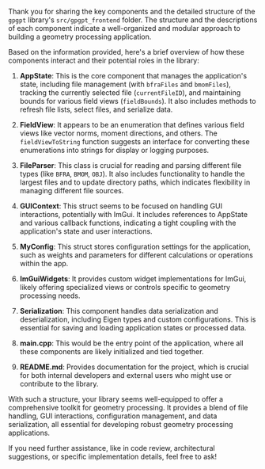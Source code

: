 Thank you for sharing the key components and the detailed structure of the `gpgpt` library's `src/gpgpt_frontend` folder. The structure and the descriptions of each component indicate a well-organized and modular approach to building a geometry processing application.

Based on the information provided, here's a brief overview of how these components interact and their potential roles in the library:

1. **AppState**: This is the core component that manages the application's state, including file management (with `bfraFiles` and `bmomFiles`), tracking the currently selected file (`currentFileID`), and maintaining bounds for various field views (`fieldBounds`). It also includes methods to refresh file lists, select files, and serialize data.

2. **FieldView**: It appears to be an enumeration that defines various field views like vector norms, moment directions, and others. The `fieldViewToString` function suggests an interface for converting these enumerations into strings for display or logging purposes.

3. **FileParser**: This class is crucial for reading and parsing different file types (like `BFRA`, `BMOM`, `OBJ`). It also includes functionality to handle the largest files and to update directory paths, which indicates flexibility in managing different file sources.

4. **GUIContext**: This struct seems to be focused on handling GUI interactions, potentially with ImGui. It includes references to AppState and various callback functions, indicating a tight coupling with the application's state and user interactions.

5. **MyConfig**: This struct stores configuration settings for the application, such as weights and parameters for different calculations or operations within the app.

6. **ImGuiWidgets**: It provides custom widget implementations for ImGui, likely offering specialized views or controls specific to geometry processing needs.

7. **Serialization**: This component handles data serialization and deserialization, including Eigen types and custom configurations. This is essential for saving and loading application states or processed data.

8. **main.cpp**: This would be the entry point of the application, where all these components are likely initialized and tied together.

9. **README.md**: Provides documentation for the project, which is crucial for both internal developers and external users who might use or contribute to the library.

With such a structure, your library seems well-equipped to offer a comprehensive toolkit for geometry processing. It provides a blend of file handling, GUI interactions, configuration management, and data serialization, all essential for developing robust geometry processing applications.

If you need further assistance, like in code review, architectural suggestions, or specific implementation details, feel free to ask!